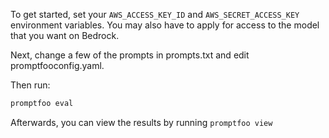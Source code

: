 To get started, set your `AWS_ACCESS_KEY_ID` and `AWS_SECRET_ACCESS_KEY` environment variables. You may also have to apply for access to the model that you want on Bedrock.

Next, change a few of the prompts in prompts.txt and edit promptfooconfig.yaml.

Then run:

```sh
promptfoo eval
```

Afterwards, you can view the results by running `promptfoo view`
